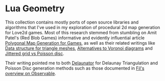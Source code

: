 # Lua Geometry

This collection contains mostly ports of open source libraries and algorithms that I've used in my exploration of procedural 2d map generation for Love2d games. Most of this research stemmed from stumbling on Amit Patel's (Red Blob Games) informative and evidently influential article [Polygonal Map Generation for Games](http://www-cs-students.stanford.edu/~amitp/game-programming/polygon-map-generation/), as well as their related writings like [Data structure for triangle meshes](https://www.redblobgames.com/x/1722-b-rep-triangle-meshes/), [Alternatives to Voronoi diagrams](https://www.redblobgames.com/x/1721-voronoi-alternative/) and [Jittered grid vs Poisson disc](https://www.redblobgames.com/x/1830-jittered-grid/).

Their writing pointed me to both [Delaunator](https://github.com/mapbox/delaunator) for Delaunay Triangulation and Poisson Disc generation methods such as those documented in [Fil's overview on Observable]([url](https://observablehq.com/@fil/poisson-distribution-generators)).
